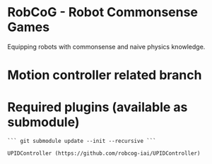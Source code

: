# RobCoG - **Rob**ot **Co**mmonsense **G**ames 

Equipping robots with commonsense and naive physics knowledge.

# Motion controller related branch

# Required plugins (available as submodule)

	``` git submodule update --init --recursive ```
	
	UPIDController (https://github.com/robcog-iai/UPIDController)

